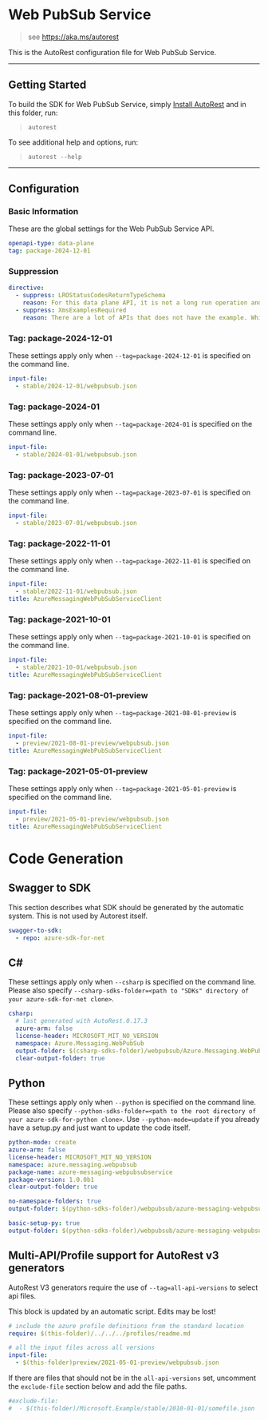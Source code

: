 # Web PubSub Service

> see https://aka.ms/autorest

This is the AutoRest configuration file for Web PubSub Service.

---

## Getting Started

To build the SDK for Web PubSub Service, simply [Install AutoRest](https://aka.ms/autorest/install) and in this folder, run:

> `autorest`

To see additional help and options, run:

> `autorest --help`

---

## Configuration

### Basic Information

These are the global settings for the Web PubSub Service API.

``` yaml
openapi-type: data-plane
tag: package-2024-12-01
```

### Suppression

``` yaml
directive:
  - suppress: LROStatusCodesReturnTypeSchema
    reason: For this data plane API, it is not a long run operation and the status code indicates the results.
  - suppress: XmsExamplesRequired
    reason: There are a lot of APIs that does not have the example. While it is being worked upon disabling this to ensure that we catch and fix other violations
```


### Tag: package-2024-12-01

These settings apply only when `--tag=package-2024-12-01` is specified on the command line.

```yaml $(tag) == 'package-2024-12-01'
input-file:
  - stable/2024-12-01/webpubsub.json
```

### Tag: package-2024-01

These settings apply only when `--tag=package-2024-01` is specified on the command line.

```yaml $(tag) == 'package-2024-01'
input-file:
  - stable/2024-01-01/webpubsub.json
```
### Tag: package-2023-07-01

These settings apply only when `--tag=package-2023-07-01` is specified on the command line.

``` yaml $(tag) == 'package-2023-07-01'
input-file:
  - stable/2023-07-01/webpubsub.json
```

### Tag: package-2022-11-01

These settings apply only when `--tag=package-2022-11-01` is specified on the command line.

``` yaml $(tag) == 'package-2022-11-01'
input-file:
  - stable/2022-11-01/webpubsub.json
title: AzureMessagingWebPubSubServiceClient
```

### Tag: package-2021-10-01

These settings apply only when `--tag=package-2021-10-01` is specified on the command line.

``` yaml $(tag) == 'package-2021-10-01'
input-file:
  - stable/2021-10-01/webpubsub.json
title: AzureMessagingWebPubSubServiceClient
```

### Tag: package-2021-08-01-preview

These settings apply only when `--tag=package-2021-08-01-preview` is specified on the command line.

``` yaml $(tag) == 'package-2021-08-01-preview'
input-file:
  - preview/2021-08-01-preview/webpubsub.json
title: AzureMessagingWebPubSubServiceClient
```

### Tag: package-2021-05-01-preview

These settings apply only when `--tag=package-2021-05-01-preview` is specified on the command line.

``` yaml $(tag) == 'package-2021-05-01-preview'
input-file:
  - preview/2021-05-01-preview/webpubsub.json
title: AzureMessagingWebPubSubServiceClient
```

# Code Generation

## Swagger to SDK

This section describes what SDK should be generated by the automatic system.
This is not used by Autorest itself.

``` yaml $(swagger-to-sdk)
swagger-to-sdk:
  - repo: azure-sdk-for-net
```

## C#

These settings apply only when `--csharp` is specified on the command line.
Please also specify `--csharp-sdks-folder=<path to "SDKs" directory of your azure-sdk-for-net clone>`.

``` yaml $(csharp)
csharp:
  # last generated with AutoRest.0.17.3
  azure-arm: false
  license-header: MICROSOFT_MIT_NO_VERSION
  namespace: Azure.Messaging.WebPubSub
  output-folder: $(csharp-sdks-folder)/webpubsub/Azure.Messaging.WebPubSub/src/Generated
  clear-output-folder: true
```

## Python

These settings apply only when `--python` is specified on the command line.
Please also specify `--python-sdks-folder=<path to the root directory of your azure-sdk-for-python clone>`.
Use `--python-mode=update` if you already have a setup.py and just want to update the code itself.

``` yaml $(python)
python-mode: create
azure-arm: false
license-header: MICROSOFT_MIT_NO_VERSION
namespace: azure.messaging.webpubsub
package-name: azure-messaging-webpubsubservice
package-version: 1.0.0b1
clear-output-folder: true
```

``` yaml $(python) && $(python-mode) == 'update'
no-namespace-folders: true
output-folder: $(python-sdks-folder)/webpubsub/azure-messaging-webpubsubservice/azure/messaging/webpubsubservice
```

``` yaml $(python) && $(python-mode) == 'create'
basic-setup-py: true
output-folder: $(python-sdks-folder)/webpubsub/azure-messaging-webpubsubservice
```

## Multi-API/Profile support for AutoRest v3 generators

AutoRest V3 generators require the use of `--tag=all-api-versions` to select api files.

This block is updated by an automatic script. Edits may be lost!

``` yaml $(tag) == 'all-api-versions' /* autogenerated */
# include the azure profile definitions from the standard location
require: $(this-folder)/../../../profiles/readme.md

# all the input files across all versions
input-file:
  - $(this-folder)preview/2021-05-01-preview/webpubsub.json
```

If there are files that should not be in the `all-api-versions` set,
uncomment the `exclude-file` section below and add the file paths.

``` yaml $(tag) == 'all-api-versions'
#exclude-file:
#  - $(this-folder)/Microsoft.Example/stable/2010-01-01/somefile.json
```